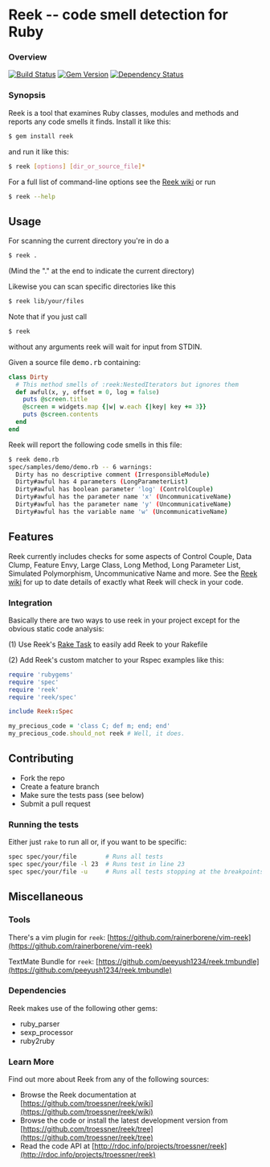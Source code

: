 # Reek -- code smell detection for Ruby


### Overview


[![Build Status](https://secure.travis-ci.org/troessner/reek.png?branch=master)](http://travis-ci.org/troessner/reek?branch=master)
[![Gem Version](https://badge.fury.io/rb/reek.png)](http://badge.fury.io/rb/reek)
[![Dependency Status](https://gemnasium.com/troessner/reek.png)](https://gemnasium.com/troessner/reek)


### Synopsis


Reek is a tool that examines Ruby classes, modules and methods and
reports any code smells it finds. Install it like this:

```bash
$ gem install reek
```

and run it like this:

```bash
$ reek [options] [dir_or_source_file]*
```

For a full list of command-line options see the
[Reek wiki](https://github.com/troessner/reek/wiki/command-line-options)
or run

```bash
$ reek --help
```

## Usage

For scanning the current directory you're in do a

```bash
$ reek .
```

(Mind the "." at the end to indicate the current directory)


Likewise you can scan specific directories like this

```bash
$ reek lib/your/files
```

Note that if you just call

```bash
$ reek
```

without any arguments reek will wait for input from STDIN.

Given a source file <tt>demo.rb</tt> containing:

```ruby
class Dirty
  # This method smells of :reek:NestedIterators but ignores them
  def awful(x, y, offset = 0, log = false)
    puts @screen.title
    @screen = widgets.map {|w| w.each {|key| key += 3}}
    puts @screen.contents
  end
end
```

Reek will report the following code smells in this file:

```bash
$ reek demo.rb
spec/samples/demo/demo.rb -- 6 warnings:
  Dirty has no descriptive comment (IrresponsibleModule)
  Dirty#awful has 4 parameters (LongParameterList)
  Dirty#awful has boolean parameter 'log' (ControlCouple)
  Dirty#awful has the parameter name 'x' (UncommunicativeName)
  Dirty#awful has the parameter name 'y' (UncommunicativeName)
  Dirty#awful has the variable name 'w' (UncommunicativeName)
```

## Features

Reek currently includes checks for some aspects of Control Couple,
Data Clump, Feature Envy, Large Class, Long Method, Long Parameter List,
Simulated Polymorphism, Uncommunicative Name and more.
See the [Reek wiki](https://github.com/troessner/reek/wiki/code-smells)
for up to date details of exactly what Reek will check in your code.

### Integration

Basically there are two ways to use reek in your project except for the obvious static code analysis:

(1) Use Reek's [Rake Task](https://github.com/troessner/reek/wiki/Rake-Task) to easily add Reek to your Rakefile

(2) Add Reek's custom matcher to your Rspec examples like this:

```Ruby
require 'rubygems'
require 'spec'
require 'reek'
require 'reek/spec'

include Reek::Spec

my_precious_code = 'class C; def m; end; end'
my_precious_code.should_not reek # Well, it does.
```

## Contributing

* Fork the repo
* Create a feature branch
* Make sure the tests pass (see below)
* Submit a pull request

### Running the tests

Either just `rake` to run all or, if you want to be specific:

```bash
spec spec/your/file        # Runs all tests
spec spec/your/file -l 23  # Runs test in line 23
spec spec/your/file -u     # Runs all tests stopping at the breakpoints you have set before with `debugger`
```

## Miscellaneous

### Tools

There's a vim plugin for `reek`: [https://github.com/rainerborene/vim-reek](https://github.com/rainerborene/vim-reek)

TextMate Bundle for `reek`: [https://github.com/peeyush1234/reek.tmbundle](https://github.com/peeyush1234/reek.tmbundle)

### Dependencies

Reek makes use of the following other gems:

* ruby_parser
* sexp_processor
* ruby2ruby

### Learn More

Find out more about Reek from any of the following sources:

* Browse the Reek documentation at [https://github.com/troessner/reek/wiki](https://github.com/troessner/reek/wiki)
* Browse the code or install the latest development version from [https://github.com/troessner/reek/tree](https://github.com/troessner/reek/tree)
* Read the code API at [http://rdoc.info/projects/troessner/reek](http://rdoc.info/projects/troessner/reek)

